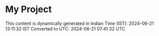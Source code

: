 # My Project

This content is dynamically generated in Indian Time (IST): 2024-06-21 13:11:32 IST
Converted to UTC: 2024-06-21 07:41:32 UTC
